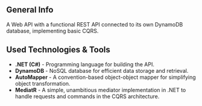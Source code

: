 ## General Info
A Web API with a functional REST API connected to its own DynamoDB database, implementing basic CQRS.

## Used Technologies & Tools
- **.NET (C#)** - Programming language for building the API.
- **DynamoDB** - NoSQL database for efficient data storage and retrieval.
- **AutoMapper** - A convention-based object-object mapper for simplifying object transformation.
- **MediatR** - A simple, unambitious mediator implementation in .NET to handle requests and commands in the CQRS architecture.
